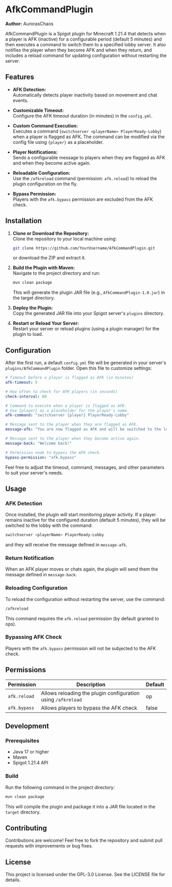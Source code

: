 # AfkCommandPlugin

**Author:** AurorasChaos

AfkCommandPlugin is a Spigot plugin for Minecraft 1.21.4 that detects when a player is AFK (inactive) for a configurable period (default 5 minutes) and then executes a command to switch them to a specified lobby server. It also notifies the player when they become AFK and when they return, and includes a reload command for updating configuration without restarting the server.

## Features

- **AFK Detection:**  
  Automatically detects player inactivity based on movement and chat events.

- **Customizable Timeout:**  
  Configure the AFK timeout duration (in minutes) in the `config.yml`.

- **Custom Command Execution:**  
  Executes a command (`switchserver <playerName> PlayerReady-Lobby`) when a player is flagged as AFK. The command can be modified via the config file using `{player}` as a placeholder.

- **Player Notifications:**  
  Sends a configurable message to players when they are flagged as AFK and when they become active again.

- **Reloadable Configuration:**  
  Use the `/afkreload` command (permission: `afk.reload`) to reload the plugin configuration on the fly.

- **Bypass Permission:**  
  Players with the `afk.bypass` permission are excluded from the AFK check.

## Installation

1. **Clone or Download the Repository:**  
   Clone the repository to your local machine using:
   ```bash
   git clone https://github.com/YourUsername/AfkCommandPlugin.git
   ```
   or download the ZIP and extract it.

2. **Build the Plugin with Maven:**  
   Navigate to the project directory and run:
   ```bash
   mvn clean package
   ```
   This will generate the plugin JAR file (e.g., `AfkCommandPlugin-1.0.jar`) in the target directory.

3. **Deploy the Plugin:**  
   Copy the generated JAR file into your Spigot server's `plugins` directory.

4. **Restart or Reload Your Server:**  
   Restart your server or reload plugins (using a plugin manager) for the plugin to load.

## Configuration

After the first run, a default `config.yml` file will be generated in your server's `plugins/AfkCommandPlugin` folder. Open this file to customize settings:

```yaml
# Timeout before a player is flagged as AFK (in minutes)
afk-timeout: 5

# How often to check for AFK players (in seconds)
check-interval: 60

# Command to execute when a player is flagged as AFK.
# Use {player} as a placeholder for the player's name.
afk-command: "switchserver {player} PlayerReady-Lobby"

# Message sent to the player when they are flagged as AFK.
message-afk: "You are now flagged as AFK and will be switched to the lobby."

# Message sent to the player when they become active again.
message-back: "Welcome back!"

# Permission node to bypass the AFK check.
bypass-permission: "afk.bypass"
```

Feel free to adjust the timeout, command, messages, and other parameters to suit your server's needs.

## Usage

### AFK Detection
Once installed, the plugin will start monitoring player activity. If a player remains inactive for the configured duration (default 5 minutes), they will be switched to the lobby with the command:

```bash
switchserver <playerName> PlayerReady-Lobby
```

and they will receive the message defined in `message-afk`.

### Return Notification
When an AFK player moves or chats again, the plugin will send them the message defined in `message-back`.

### Reloading Configuration
To reload the configuration without restarting the server, use the command:

```bash
/afkreload
```

This command requires the `afk.reload` permission (by default granted to ops).

### Bypassing AFK Check
Players with the `afk.bypass` permission will not be subjected to the AFK check.

## Permissions

| Permission     | Description                                             | Default |
|---------------|---------------------------------------------------------|---------|
| `afk.reload`  | Allows reloading the plugin configuration using `/afkreload` | op      |
| `afk.bypass`  | Allows players to bypass the AFK check                 | false   |

## Development

### Prerequisites
- Java 17 or higher
- Maven
- Spigot 1.21.4 API

### Build
Run the following command in the project directory:

```bash
mvn clean package
```

This will compile the plugin and package it into a JAR file located in the `target` directory.

## Contributing

Contributions are welcome! Feel free to fork the repository and submit pull requests with improvements or bug fixes.

## License

This project is licensed under the GPL-3.0 License. See the LICENSE file for details.
